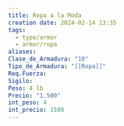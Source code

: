 ```yaml
---
title: Ropa a la Moda
creation date: 2024-02-14 13:35
tags:
  - type/armor
  - armor/ropa
aliases: 
Clase_de_Armadura: "10"
Tipo_de_Armadura: "[[Ropa]]"
Req.Fuerza: 
Sigilo: 
Peso: 4 lb
Precio: "1.500"
int_peso: 4
int_precio: 1500
---
```


